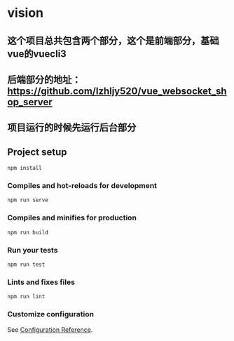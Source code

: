 # vision
## 这个项目总共包含两个部分，这个是前端部分，基础vue的vuecli3
## 后端部分的地址：https://github.com/lzhljy520/vue_websocket_shop_server 
## 项目运行的时候先运行后台部分
## Project setup
```
npm install
```

### Compiles and hot-reloads for development
```
npm run serve
```

### Compiles and minifies for production
```
npm run build
```

### Run your tests
```
npm run test
```

### Lints and fixes files
```
npm run lint
```

### Customize configuration
See [Configuration Reference](https://cli.vuejs.org/config/).
